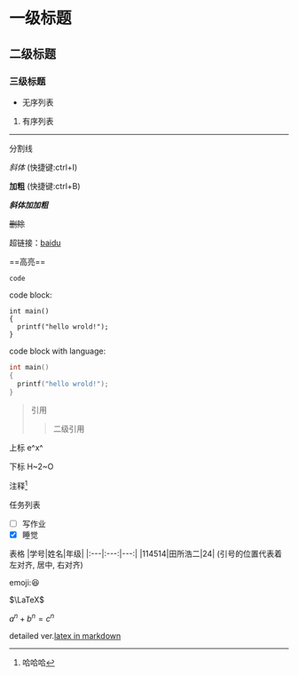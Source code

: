 # 一级标题
## 二级标题
### 三级标题
- 无序列表
1. 有序列表 
---
分割线

*斜体* (快捷键:ctrl+I)

**加粗** (快捷键:ctrl+B)

***斜体加加粗***

~~删除~~

超链接：[baidu](https://www.baidu.com)

==高亮==

`code`

code block:

```
int main()
{
  printf("hello wrold!");
}
```

code block with language:

```` C
int main()
{
  printf("hello wrold!");
}
````

>引用
>>二级引用

上标 e^x^

下标 H~2~O

注释[^1]

[^1]:哈哈哈

任务列表
- [ ] 写作业
- [x] 睡觉

表格
|学号|姓名|年级|
|:---|:---:|---:|
|114514|田所浩二|24|
(引号的位置代表着 左对齐, 居中, 右对齐)


emoji:😆

$\LaTeX$

$a^n+b^n=c^n$

detailed ver.[latex in markdown](https://www.jianshu.com/p/8c46e915c45e?ivk_sa=1024320u)





